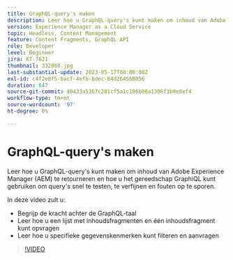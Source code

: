 ```yaml
---
title: GraphQL-query's maken
description: Leer hoe u GraphQL-query's kunt maken om inhoud van Adobe Experience Manager (AEM) te retourneren en hoe u het gereedschap GraphiQL kunt gebruiken om query's snel te testen, te verfijnen en fouten op te sporen.
version: Experience Manager as a Cloud Service
topic: Headless, Content Management
feature: Content Fragments, GraphQL API
role: Developer
level: Beginner
jira: KT-7621
thumbnail: 332860.jpg
last-substantial-update: 2023-05-17T00:00:00Z
exl-id: c4f2e8f5-6acf-4efb-bdec-84d264568856
duration: 647
source-git-commit: 48433a5367c281cf5a1c106b08a1306f1b0e8ef4
workflow-type: tm+mt
source-wordcount: '97'
ht-degree: 0%

---
```


# GraphQL-query&#39;s maken

Leer hoe u GraphQL-query&#39;s kunt maken om inhoud van Adobe Experience Manager (AEM) te retourneren en hoe u het gereedschap GraphiQL kunt gebruiken om query&#39;s snel te testen, te verfijnen en fouten op te sporen.

In deze video zult u:

+ Begrijp de kracht achter de GraphQL-taal
+ Leer hoe u een lijst met inhoudsfragmenten en één inhoudsfragment kunt opvragen
+ Leer hoe u specifieke gegevenskenmerken kunt filteren en aanvragen

>[!VIDEO](https://video.tv.adobe.com/v/332860?quality=12&learn=on)


